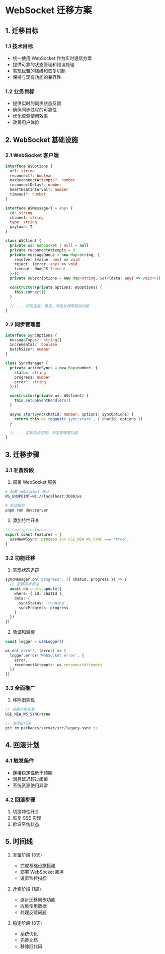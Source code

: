 # WebSocket 迁移方案

## 1. 迁移目标

### 1.1 技术目标
- 统一使用 WebSocket 作为实时通信方案
- 提供可靠的状态管理和错误处理
- 实现优雅的降级和恢复机制
- 保持与现有功能的兼容性

### 1.2 业务目标
- 提供实时的同步状态反馈
- 确保同步过程的可靠性
- 优化资源使用效率
- 改善用户体验

## 2. WebSocket 基础设施

### 2.1 WebSocket 客户端
```typescript
interface WSOptions {
  url: string
  reconnect?: boolean
  maxReconnectAttempts?: number
  reconnectDelay?: number
  heartbeatInterval?: number
  timeout?: number
}

interface WSMessage<T = any> {
  id: string
  channel: string
  type: string
  payload: T
}

class WSClient {
  private ws: WebSocket | null = null
  private reconnectAttempts = 0
  private messageQueue = new Map<string, {
    resolve: (value: any) => void
    reject: (error: any) => void
    timeout: NodeJS.Timeout
  }>()
  private subscriptions = new Map<string, Set<(data: any) => void>>()

  constructor(private options: WSOptions) {
    this.connect()
  }

  // ... 实现连接、重连、消息处理等基础功能
}
```

### 2.2 同步管理器
```typescript
interface SyncOptions {
  messageTypes?: string[]
  incremental?: boolean
  batchSize?: number
}

class SyncManager {
  private activeSyncs = new Map<number, {
    status: string
    progress: number
    error?: string
  }>()

  constructor(private ws: WSClient) {
    this.setupEventHandlers()
  }

  async startSync(chatId: number, options: SyncOptions) {
    return this.ws.request('sync:start', { chatId, options })
  }

  // ... 实现同步控制、状态管理等功能
}
```

## 3. 迁移步骤

### 3.1 准备阶段
1. 部署 WebSocket 服务
```bash
# 配置 WebSocket 端点
WS_ENDPOINT=ws://localhost:3000/ws

# 启动服务
pnpm run dev:server
```

2. 添加特性开关
```typescript
// config/features.ts
export const features = {
  useNewWSSync: process.env.USE_NEW_WS_SYNC === 'true',
}
```

### 3.2 功能迁移
1. 实现状态追踪
```typescript
syncManager.on('progress', ({ chatId, progress }) => {
  // 更新同步状态
  await db.chats.update({
    where: { id: chatId },
    data: { 
      syncStatus: 'running',
      syncProgress: progress 
    }
  })
})
```

2. 验证和监控
```typescript
const logger = useLogger()

ws.on('error', (error) => {
  logger.error('WebSocket error', { 
    error,
    reconnectAttempts: ws.reconnectAttempts
  })
})
```

### 3.3 全面推广
1. 移除旧实现
```typescript
// 设置环境变量
USE_NEW_WS_SYNC=true

// 清理旧代码
git rm packages/server/src/legacy-sync.ts
```

## 4. 回滚计划

### 4.1 触发条件
- 连接稳定性低于预期
- 消息延迟超过阈值
- 系统资源使用异常

### 4.2 回滚步骤
1. 切换特性开关
2. 恢复 SSE 实现
3. 验证系统状态

## 5. 时间线

1. 准备阶段 (3天)
   - 完成基础设施搭建
   - 部署 WebSocket 服务
   - 设置监控指标

2. 迁移阶段 (1周)
   - 逐步迁移同步功能
   - 收集使用数据
   - 处理反馈问题

3. 稳定阶段 (3天)
   - 系统优化
   - 完善文档
   - 移除旧代码 
